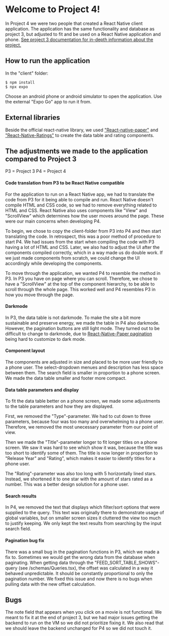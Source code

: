 # Welcome to Project 4!

In Project 4 we were two people that created a React Native client application. The application has the same functionality and database as project 3, but adjusted to fit and be used on a React Native application and phone. [See project 3 documentation for in-depth information about the project.](https://gitlab.stud.idi.ntnu.no/it2810-h22/Team-62/project-3)


## How to run the application
In the "client" folder:
    
    $ npm install
    $ npx expo

Choose an android phone or android simulator to open the application. Use the external "Expo Go" app to run it from.

## External libraries

Beside the official react-native library, we used ["React-native-paper"](https://callstack.github.io/react-native-paper/index.html) and ["React-Native-Ratings"](https://www.npmjs.com/package/react-native-ratings) to create the data table and rating components.

## The adjustments we made to the application compared to Project 3

P3 = Project 3
P4 = Project 4

#### Code translation from P3 to be React Native compatible
For the application to run on a React Native app, we had to translate the code from P3 for it being able to compile and run. React Native doesn't compile HTML and CSS code, so we had to remove everything related to HTML and CSS. React Native also uses components like "View" and "ScrollView" which determines how the user moves around the page. These were our main concerns when developing P4.

To begin, we chose to copy the client-folder from P3 into P4 and then start translating the code. In retrospect, this was a poor method of procedure to start P4. We had issues from the start when compiling the code with P3 having a lot of HTML and CSS. Later, we also had to adjust the UI after the components compiled correctly, which in a way made us do double work. If we just made components from scratch, we could change the UI accordingly while developing the components.

To move through the application, we wanted P4 to resemble the method in P3. In P3 you have on page where you can scroll. Therefore, we chose to have a "ScrollView" at the top of the component hierarchy, to be able to scroll through the whole page. This worked well and P4 resembles P3 in how you move through the page.


#### Darkmode
In P3, the data table is not darkmode. To make the site a bit more sustainable and preserve energy, we made the table in P4 also darkmode. However, the pagination buttons are still light mode. They turned out to be difficult to change to darkmode, due to [React-Native-Paper pagination](https://callstack.github.io/react-native-paper/data-table-pagination.html) being hard to customize to dark mode.

#### Component layout
The components are adjusted in size and placed to be more user friendly to a phone user. The select-dropdown menues and description has less space between them. The search field is smaller in proportion to a phone screen. We made the data table smaller and footer more compact.

#### Data table parameters and display
To fit the data table better on a phone screen, we made some adjustments to the table parameters and how they are displayed. 

First, we removed the "Type"-parameter. We had to cut down to three parameters, because four was too many and overwhelming to a phone user. Therefore, we removed the most unecessary parameter from our point of view.

Then we made the "Title"-parameter longer to fit longer titles on a phone screen. We saw it was hard to see which show it was, because the title was too short to identify some of them. The title is now longer in proportion to "Release Year" and "Rating", which makes it easier to identify titles for a phone user. 

The "Rating"-parameter was also too long with 5 horizontally lined stars. Instead, we shortened it to one star with the amount of stars rated as a number. This was a better design solution for a phone user. 

#### Search results
In P4, we removed the text that displays which filter/sort options that were supplied to the query. This text was originally there to demonstrate usage of global variables, but on smaller screen sizes it cluttered the view too much to justify keeping. We only kept the text results from searching by the input search field.

#### Pagination bug fix
There was a small bug in the pagination functions in P3, which we made a fix to. Sometimes we would get the wrong data from the database when paginating. When getting data through the "FEED_SORT_TABLE_SHOWS"-query (see /schemas/Queries.tsx), the offset was calculated in a way it behaved unpredictable. It should be constantly proportional to only the pagination number. We fixed this issue and now there is no bugs when pulling data with the new offset calculation.

## Bugs
The note field that appears when you click on a movie is not functional. We meant to fix it at the end of project 3, but we had major issues getting the backend to run on the VM so we did not prioritize fixing it. We also read that we should leave the backend unchanged for P4 so we did not touch it. 

